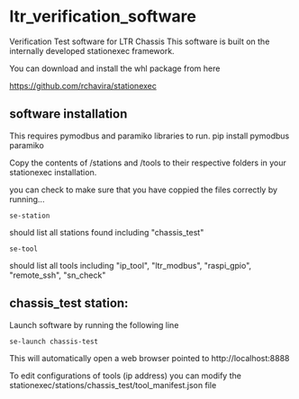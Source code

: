 # ltr_verification_software
Verification Test software for LTR Chassis
This software is built on the internally developed stationexec framework.

You can download and install the whl package from here

https://github.com/rchavira/stationexec

## software installation

This requires pymodbus and paramiko libraries to run.
    pip install pymodbus paramiko

Copy the contents of /stations and /tools to their respective folders in your stationexec installation.

you can check to make sure that you have coppied the files correctly by running...

    se-station

should list all stations found including "chassis_test"

    se-tool

should list all tools including "ip_tool", "ltr_modbus", "raspi_gpio", "remote_ssh", "sn_check"

## chassis_test station:
Launch software by running the following line

    se-launch chassis-test

This will automatically  open a web browser pointed to http://localhost:8888

To edit configurations of tools (ip address) you can modify the
stationexec/stations/chassis_test/tool_manifest.json file

